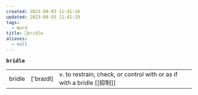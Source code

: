 ```yaml
---
created: 2023-08-03 11:41:16
updated: 2023-08-03 11:41:29
tags:
  - Word
title: 📖bridle
aliases:
  - null
---
```


<pre><strong>bridle</strong></pre>
|   |   |   |
|---|---|---|
|bridle|['braɪdl]|v. to restrain, check, or control with or as if with a bridle [[抑制]]|